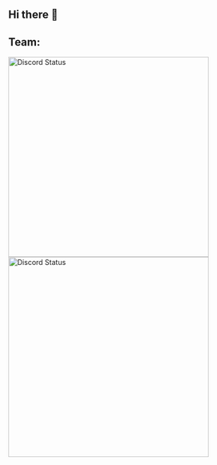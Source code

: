 ## Hi there 👋

<h2>Team:</h2>

<a href="https://discord.com/users/686489824546390026" target="_blank">
    <img width="400px" alt="Discord Status" src="https://lanyard.cnrad.dev/api/686489824546390026?hideTimestamp=true">
</a>

<a href="https://discord.com/users/319321727630835712" target="_blank">
    <img width="400px" alt="Discord Status" src="https://lanyard.cnrad.dev/api/319321727630835712?borderRadius=5px">
</a>
